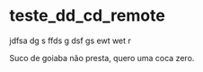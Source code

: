 # teste_dd_cd_remote

jdfsa
dg
s
ffds
g
dsf
gs
ewt
wet
r

Suco de goiaba não presta, quero uma coca zero.
